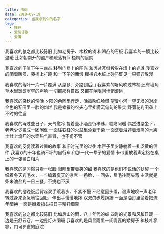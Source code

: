 ```yaml
---
title: 陈词
date: 2018-09-19
categories: 当我念到你的名字
tags:
  - 推荐
  - 爱情诗歌
  - 爱情
---
```


我喜欢的总之都比较陈旧
比如老房子、木栓的锁
和凹凸的石板
我喜欢的一惯比较温暖
比如朝南开的窗户和疏落有间
梧桐的庭院
<!--more-->
我喜欢的正值下午三四点
移到门槛上的阳光
和透过瓦缝投影在墙上的光斑
我喜欢的晒着暖阳，藤椅上打盹
和一下午的慵懒
栅栏的木桩上碰巧瞥见一只猫的散漫

我喜欢的落叶一片一片覆满
从屋顶、旁路到后山
我喜欢的听风吹过林梢
还有墙角草木里窸窸窣窣的声响
一切都那样自然
又都在睁眼间悄悄溜远

我喜欢的深秋的傍晚
夕阳的余晖里行走，晚霞映红脸蛋
望着小河一望无垠的对岸
金色的稻田里一脸的灿烂
我是幸福的农夫心里挂满沉甸甸的果实
野菊花的田垄上不时的往返

我喜欢的再过些日子，天气愈冷
提着壶小酒走街串巷，嘘寒问暖
偶然进屋坐下，老老少少围成一团闲侃
一面往铁红的火盆里添着干柴
一面流着泪避着烟熏的木炭
土灶上烧开的水壶热气直冒，也不闻不管

我喜欢的反复读着过期的故事
和旧时光里的过往
木匣子里安静躺着一扎泛黄的信件
我喜欢的十年也骑不坏的自行车
和那一代一辈子的爱情
卡带里放着声定格在桌上的一张黑白相片

我喜欢的是习惯只看一张脸
眼睛里带着笑的甜
我喜欢的是他们不说话的默契
一个织着冬天的毛衣，一个编着夏天的凉席
一扬脸，一回头，眉毛往两头弯
生活就是柴米油盐的一日三餐，不挑也不厌

我喜欢的是晚饭后背起双手踱着步，不紧不慢
不经意回头看，温声地唤一声老伴
转过身来急急地往回赶，伸出手慢慢地搀
双双的步履蹒跚
一面是油灯里偷着把流年暗换
一面是掰着指头把日子精打细算

我喜欢的总之都比较陈旧
比如后山的雨，八十年代的蝉
四时的光景和风和日暖
一边是云舒云卷，一边是灯火阑珊
我喜欢的是风里雨里一间青瓦的矮房子
和枝叶寥寥，门可罗雀的庭院